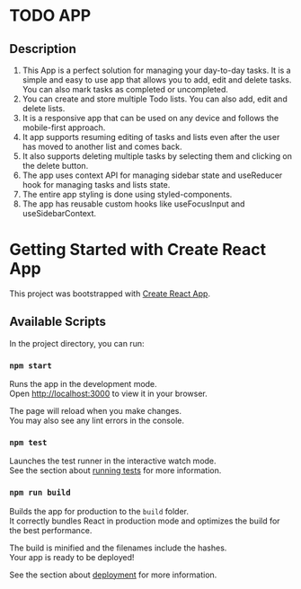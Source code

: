 # TODO APP

## Description

1. This App is a perfect solution for managing your day-to-day tasks. It is a simple and easy to use app that allows you to add, edit and delete tasks. You can also mark tasks as completed or uncompleted.
2. You can create and store multiple Todo lists. You can also add, edit and delete lists.
3. It is a responsive app that can be used on any device and follows the mobile-first approach.
4. It app supports resuming editing of tasks and lists even after the user has moved to another list and comes back.
5. It also supports deleting multiple tasks by selecting them and clicking on the delete button.
6. The app uses context API for managing sidebar state and useReducer hook for managing tasks and lists state.
7. The entire app styling is done using styled-components.
8. The app has reusable custom hooks like useFocusInput and useSidebarContext.

# Getting Started with Create React App

This project was bootstrapped with [Create React App](https://github.com/facebook/create-react-app).

## Available Scripts

In the project directory, you can run:

### `npm start`

Runs the app in the development mode.\
Open [http://localhost:3000](http://localhost:3000) to view it in your browser.

The page will reload when you make changes.\
You may also see any lint errors in the console.

### `npm test`

Launches the test runner in the interactive watch mode.\
See the section about [running tests](https://facebook.github.io/create-react-app/docs/running-tests) for more information.

### `npm run build`

Builds the app for production to the `build` folder.\
It correctly bundles React in production mode and optimizes the build for the best performance.

The build is minified and the filenames include the hashes.\
Your app is ready to be deployed!

See the section about [deployment](https://facebook.github.io/create-react-app/docs/deployment) for more information.
